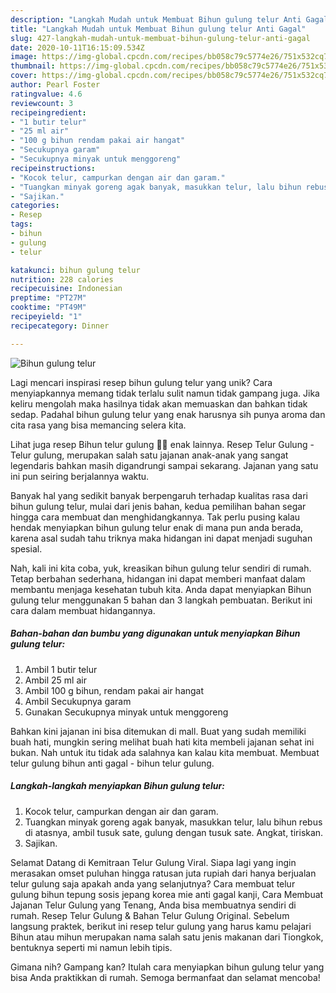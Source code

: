 ```yaml
---
description: "Langkah Mudah untuk Membuat Bihun gulung telur Anti Gagal"
title: "Langkah Mudah untuk Membuat Bihun gulung telur Anti Gagal"
slug: 427-langkah-mudah-untuk-membuat-bihun-gulung-telur-anti-gagal
date: 2020-10-11T16:15:09.534Z
image: https://img-global.cpcdn.com/recipes/bb058c79c5774e26/751x532cq70/bihun-gulung-telur-foto-resep-utama.jpg
thumbnail: https://img-global.cpcdn.com/recipes/bb058c79c5774e26/751x532cq70/bihun-gulung-telur-foto-resep-utama.jpg
cover: https://img-global.cpcdn.com/recipes/bb058c79c5774e26/751x532cq70/bihun-gulung-telur-foto-resep-utama.jpg
author: Pearl Foster
ratingvalue: 4.6
reviewcount: 3
recipeingredient:
- "1 butir telur"
- "25 ml air"
- "100 g bihun rendam pakai air hangat"
- "Secukupnya garam"
- "Secukupnya minyak untuk menggoreng"
recipeinstructions:
- "Kocok telur, campurkan dengan air dan garam."
- "Tuangkan minyak goreng agak banyak, masukkan telur, lalu bihun rebus di atasnya, ambil tusuk sate, gulung dengan tusuk sate. Angkat, tiriskan."
- "Sajikan."
categories:
- Resep
tags:
- bihun
- gulung
- telur

katakunci: bihun gulung telur 
nutrition: 228 calories
recipecuisine: Indonesian
preptime: "PT27M"
cooktime: "PT49M"
recipeyield: "1"
recipecategory: Dinner

---
```



![Bihun gulung telur](https://img-global.cpcdn.com/recipes/bb058c79c5774e26/751x532cq70/bihun-gulung-telur-foto-resep-utama.jpg)

Lagi mencari inspirasi resep bihun gulung telur yang unik? Cara menyiapkannya memang tidak terlalu sulit namun tidak gampang juga. Jika keliru mengolah maka hasilnya tidak akan memuaskan dan bahkan tidak sedap. Padahal bihun gulung telur yang enak harusnya sih punya aroma dan cita rasa yang bisa memancing selera kita.

Lihat juga resep Bihun telur gulung 🥚🍡 enak lainnya. Resep Telur Gulung - Telur gulung, merupakan salah satu jajanan anak-anak yang sangat legendaris bahkan masih digandrungi sampai sekarang. Jajanan yang satu ini pun seiring berjalannya waktu.

Banyak hal yang sedikit banyak berpengaruh terhadap kualitas rasa dari bihun gulung telur, mulai dari jenis bahan, kedua pemilihan bahan segar hingga cara membuat dan menghidangkannya. Tak perlu pusing kalau hendak menyiapkan bihun gulung telur enak di mana pun anda berada, karena asal sudah tahu triknya maka hidangan ini dapat menjadi suguhan spesial.


Nah, kali ini kita coba, yuk, kreasikan bihun gulung telur sendiri di rumah. Tetap berbahan sederhana, hidangan ini dapat memberi manfaat dalam membantu menjaga kesehatan tubuh kita. Anda dapat menyiapkan Bihun gulung telur menggunakan 5 bahan dan 3 langkah pembuatan. Berikut ini cara dalam membuat hidangannya.

<!--inarticleads1-->

##### Bahan-bahan dan bumbu yang digunakan untuk menyiapkan Bihun gulung telur:

1. Ambil 1 butir telur
1. Ambil 25 ml air
1. Ambil 100 g bihun, rendam pakai air hangat
1. Ambil Secukupnya garam
1. Gunakan Secukupnya minyak untuk menggoreng


Bahkan kini jajanan ini bisa ditemukan di mall. Buat yang sudah memiliki buah hati, mungkin sering melihat buah hati kita membeli jajanan sehat ini bukan. Nah untuk itu tidak ada salahnya kan kalau kita membuat. Membuat telur gulung bihun anti gagal - bihun telur gulung. 

<!--inarticleads2-->

##### Langkah-langkah menyiapkan Bihun gulung telur:

1. Kocok telur, campurkan dengan air dan garam.
1. Tuangkan minyak goreng agak banyak, masukkan telur, lalu bihun rebus di atasnya, ambil tusuk sate, gulung dengan tusuk sate. Angkat, tiriskan.
1. Sajikan.


Selamat Datang di Kemitraan Telur Gulung Viral. Siapa lagi yang ingin merasakan omset puluhan hingga ratusan juta rupiah dari hanya berjualan telur gulung saja apakah anda yang selanjutnya? Cara membuat telur gulung bihun tepung sosis jepang korea mie anti gagal kanji, Cara Membuat Jajanan Telur Gulung yang Tenang, Anda bisa membuatnya sendiri di rumah. Resep Telur Gulung &amp; Bahan Telur Gulung Original. Sebelum langsung praktek, berikut ini resep telur gulung yang harus kamu pelajari Bihun atau mihun merupakan nama salah satu jenis makanan dari Tiongkok, bentuknya seperti mi namun lebih tipis. 

Gimana nih? Gampang kan? Itulah cara menyiapkan bihun gulung telur yang bisa Anda praktikkan di rumah. Semoga bermanfaat dan selamat mencoba!
